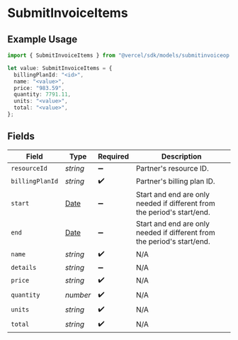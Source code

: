 # SubmitInvoiceItems

## Example Usage

```typescript
import { SubmitInvoiceItems } from "@vercel/sdk/models/submitinvoiceop.js";

let value: SubmitInvoiceItems = {
  billingPlanId: "<id>",
  name: "<value>",
  price: "983.59",
  quantity: 7791.11,
  units: "<value>",
  total: "<value>",
};
```

## Fields

| Field                                                                                         | Type                                                                                          | Required                                                                                      | Description                                                                                   |
| --------------------------------------------------------------------------------------------- | --------------------------------------------------------------------------------------------- | --------------------------------------------------------------------------------------------- | --------------------------------------------------------------------------------------------- |
| `resourceId`                                                                                  | *string*                                                                                      | :heavy_minus_sign:                                                                            | Partner's resource ID.                                                                        |
| `billingPlanId`                                                                               | *string*                                                                                      | :heavy_check_mark:                                                                            | Partner's billing plan ID.                                                                    |
| `start`                                                                                       | [Date](https://developer.mozilla.org/en-US/docs/Web/JavaScript/Reference/Global_Objects/Date) | :heavy_minus_sign:                                                                            | Start and end are only needed if different from the period's start/end.                       |
| `end`                                                                                         | [Date](https://developer.mozilla.org/en-US/docs/Web/JavaScript/Reference/Global_Objects/Date) | :heavy_minus_sign:                                                                            | Start and end are only needed if different from the period's start/end.                       |
| `name`                                                                                        | *string*                                                                                      | :heavy_check_mark:                                                                            | N/A                                                                                           |
| `details`                                                                                     | *string*                                                                                      | :heavy_minus_sign:                                                                            | N/A                                                                                           |
| `price`                                                                                       | *string*                                                                                      | :heavy_check_mark:                                                                            | N/A                                                                                           |
| `quantity`                                                                                    | *number*                                                                                      | :heavy_check_mark:                                                                            | N/A                                                                                           |
| `units`                                                                                       | *string*                                                                                      | :heavy_check_mark:                                                                            | N/A                                                                                           |
| `total`                                                                                       | *string*                                                                                      | :heavy_check_mark:                                                                            | N/A                                                                                           |